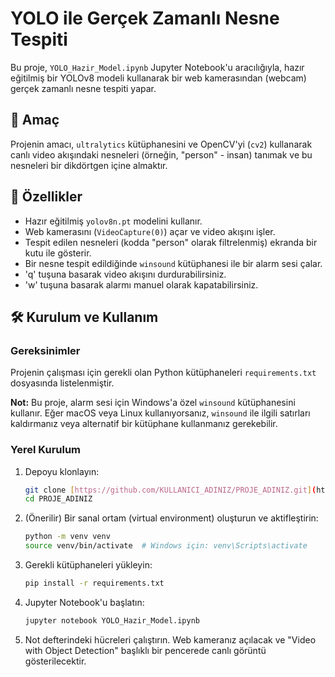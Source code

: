 
# YOLO ile Gerçek Zamanlı Nesne Tespiti

Bu proje, `YOLO_Hazir_Model.ipynb` Jupyter Notebook'u aracılığıyla, hazır eğitilmiş bir YOLOv8 modeli kullanarak bir web kamerasından (webcam) gerçek zamanlı nesne tespiti yapar.

## 🚀 Amaç

Projenin amacı, `ultralytics` kütüphanesini ve OpenCV'yi (`cv2`) kullanarak canlı video akışındaki nesneleri (örneğin, "person" - insan) tanımak ve bu nesneleri bir dikdörtgen içine almaktır.

## 🔔 Özellikler

* Hazır eğitilmiş `yolov8n.pt` modelini kullanır.
* Web kamerasını (`VideoCapture(0)`) açar ve video akışını işler.
* Tespit edilen nesneleri (kodda "person" olarak filtrelenmiş) ekranda bir kutu ile gösterir.
* Bir nesne tespit edildiğinde `winsound` kütüphanesi ile bir alarm sesi çalar.
* 'q' tuşuna basarak video akışını durdurabilirsiniz.
* 'w' tuşuna basarak alarmı manuel olarak kapatabilirsiniz.

## 🛠️ Kurulum ve Kullanım

### Gereksinimler

Projenin çalışması için gerekli olan Python kütüphaneleri `requirements.txt` dosyasında listelenmiştir.

**Not:** Bu proje, alarm sesi için Windows'a özel `winsound` kütüphanesini kullanır. Eğer macOS veya Linux kullanıyorsanız, `winsound` ile ilgili satırları kaldırmanız veya alternatif bir kütüphane kullanmanız gerekebilir.

### Yerel Kurulum

1.  Depoyu klonlayın:
    ```bash
    git clone [https://github.com/KULLANICI_ADINIZ/PROJE_ADINIZ.git](https://github.com/KULLANICI_ADINIZ/PROJE_ADINIZ.git)
    cd PROJE_ADINIZ
    ```

2.  (Önerilir) Bir sanal ortam (virtual environment) oluşturun ve aktifleştirin:
    ```bash
    python -m venv venv
    source venv/bin/activate  # Windows için: venv\Scripts\activate
    ```

3.  Gerekli kütüphaneleri yükleyin:
    ```bash
    pip install -r requirements.txt
    ```

4.  Jupyter Notebook'u başlatın:
    ```bash
    jupyter notebook YOLO_Hazir_Model.ipynb
    ```

5.  Not defterindeki hücreleri çalıştırın. Web kameranız açılacak ve "Video with Object Detection" başlıklı bir pencerede canlı görüntü gösterilecektir.
